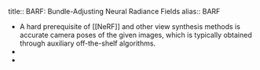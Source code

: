 title:: BARF: Bundle-Adjusting Neural Radiance Fields
alias:: BARF

- A hard prerequisite of [[NeRF]] and other view synthesis methods is accurate camera poses of the given images, which is typically obtained through auxiliary off-the-shelf algorithms.
-
-